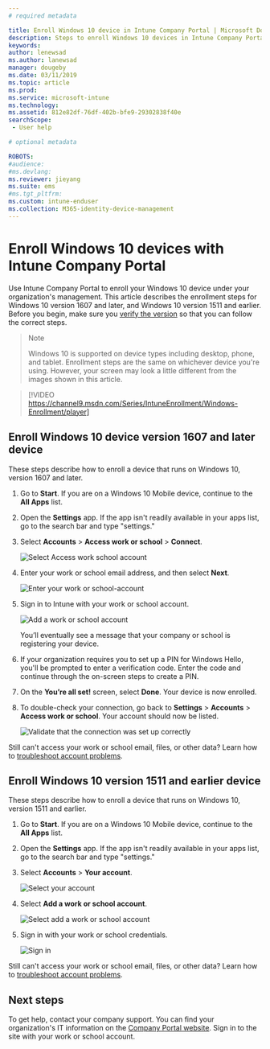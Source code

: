 ```yaml
---
# required metadata

title: Enroll Windows 10 device in Intune Company Portal | Microsoft Docs
description: Steps to enroll Windows 10 devices in Intune Company Portal
keywords:
author: lenewsad
ms.author: lanewsad
manager: dougeby
ms.date: 03/11/2019
ms.topic: article
ms.prod:
ms.service: microsoft-intune
ms.technology:
ms.assetid: 812e82df-76df-402b-bfe9-29302838f40e
searchScope:
 - User help

# optional metadata

ROBOTS:  
#audience:
#ms.devlang:
ms.reviewer: jieyang
ms.suite: ems
#ms.tgt_pltfrm:
ms.custom: intune-enduser
ms.collection: M365-identity-device-management
---
```


# Enroll Windows 10 devices with Intune Company Portal

Use Intune Company Portal to enroll your Windows 10 device under your organization's management. This article describes the enrollment steps for Windows 10 version 1607 and later, and Windows 10 version 1511 and earlier. Before you begin, make sure you [verify the version](windows-enrollment-company-portal.md#find-windows-10-version-number) so that you can follow the correct steps.  
 
>>[!NOTE]
> Windows 10 is supported on device types including desktop, phone, and tablet. Enrollment steps are the same on whichever device you're using. However, your screen may look a little different from the images shown in this article.  

> [!VIDEO https://channel9.msdn.com/Series/IntuneEnrollment/Windows-Enrollment/player]

## Enroll Windows 10 device version 1607 and later device 
These steps describe how to enroll a device that runs on Windows 10, version 1607 and later.  

1. Go to **Start**. If you are on a Windows 10 Mobile device, continue to the  **All Apps** list.

2. Open the **Settings** app. If the app isn't readily available in your apps list, go to the search bar and type "settings."

3. Select **Accounts** > **Access work or school** > **Connect**.

    ![Select Access work school account](./media/w10-enroll-rs1-connect-to-work-or-school.png)

4. Enter your work or school email address, and then select **Next**.

   ![Enter your work or school-account](./media/w10-enroll-rs1-set-up-work-or-school-account.png)

5. Sign in to Intune with your work or school account.

	![Add a work or school account](./media/w10-enroll-rs1-enter-your-credentials.png)

	You’ll eventually see a message that your company or school is registering your device.

6. If your organization requires you to set up a PIN for Windows Hello, you'll be prompted to enter a verification code. Enter the code and continue through the on-screen steps to create a PIN.  

1. On the **You’re all set!** screen, select **Done**. Your device is now enrolled.  

7. To double-check your connection, go back to **Settings** > **Accounts** > **Access work or school**.  Your account should now be listed.

	![Validate that the connection was set up correctly](./media/w10-enroll-rs1-validate-successful-enrollment.png)

Still can't access your work or school email, files, or other data? Learn how to [troubleshoot account problems](troubleshoot-your-windows-10-device-windows.md#troubleshooting-steps-to-follow-if-you-see-access-work-or-school).  

## Enroll Windows 10 version 1511 and earlier device 
These steps describe how to enroll a device that runs on Windows 10, version 1511 and earlier.  

1. Go to **Start**. If you are on a Windows 10 Mobile device, continue to the  **All Apps** list.

2. Open the **Settings** app. If the app isn't readily available in your apps list, go to the search bar and type "settings."

3. Select **Accounts** > **Your account**.  

    ![Select your account](./media/W10-enroll-2-accounts-your-account.png)

5. Select **Add a work or school account**.  

	![Select add a work or school account](./media/w10-enroll-3-add-work-school-acct.png)

6. Sign in with your work or school credentials.

	![Sign in](./media/W10-enroll-4-sign-in.png)

Still can't access your work or school email, files, or other data? Learn how to [troubleshoot account problems](troubleshoot-your-windows-10-device-windows.md#troubleshooting-steps-to-follow-if-you-see-your-account).   

## Next steps  

To get help, contact your company support. You can find your organization's IT information on the [Company Portal website](https://go.microsoft.com/fwlink/?linkid=2010980). Sign in to the site with your work or school account.  

 

